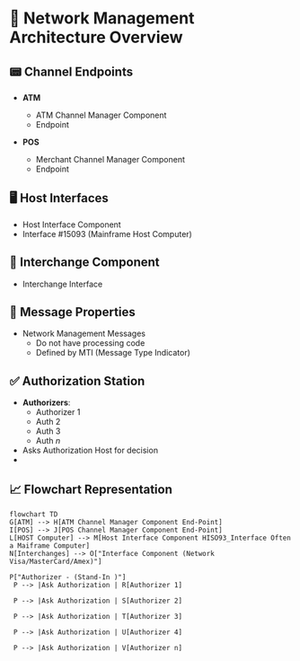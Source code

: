 # 🔌 Network Management Architecture Overview

## 📟 Channel Endpoints
- **ATM**
  - ATM Channel Manager Component
  - Endpoint

- **POS**
  - Merchant Channel Manager Component
  - Endpoint

## 🖥️ Host Interfaces
- Host Interface Component
- Interface #15093 (Mainframe Host Computer)

## 🔄 Interchange Component
- Interchange Interface

## 💬 Message Properties
- Network Management Messages
  - Do not have processing code
  - Defined by MTI (Message Type Indicator)

## ✅ Authorization Station
- **Authorizers**:
  - Authorizer 1
  - Auth 2
  - Auth 3
  - Auth _n_
- Asks Authorization Host for decision
- 
## 📈 Flowchart Representation


```mermaid
flowchart TD
G[ATM] --> H[ATM Channel Manager Component End-Point]
I[POS] --> J[POS Channel Manager Component End-Point]
L[HOST Computer] --> M[Host Interface Component HISO93_Interface Often a Maiframe Computer]
N[Interchanges] --> O["Interface Component (Network Visa/MasterCard/Amex)"]

P["Authorizer - (Stand-In )"]  
 P --> |Ask Authorization | R[Authorizer 1]
 
 P --> |Ask Authorization | S[Authorizer 2]
 
 P --> |Ask Authorization | T[Authorizer 3]
 
 P --> |Ask Authorization | U[Authorizer 4]
 
 P --> |Ask Authorization | V[Authorizer n]
```

